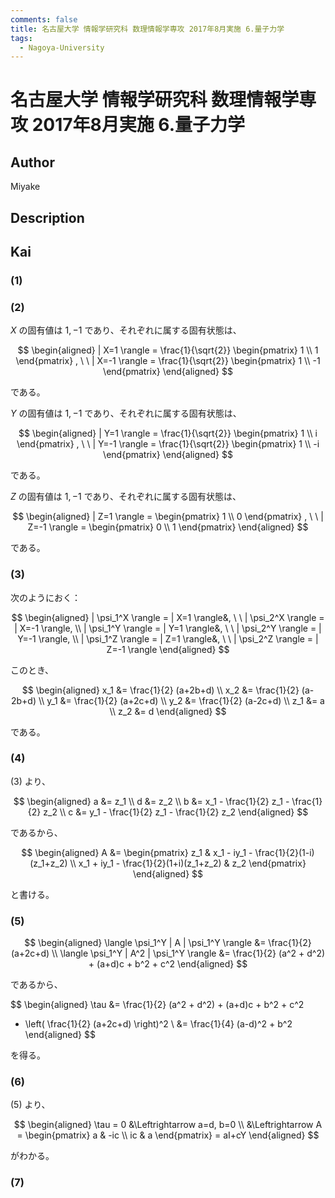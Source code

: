 ```yaml
---
comments: false
title: 名古屋大学 情報学研究科 数理情報学専攻 2017年8月実施 6.量子力学
tags:
  - Nagoya-University
---
```

# 名古屋大学 情報学研究科 数理情報学専攻 2017年8月実施 6.量子力学

## **Author**
Miyake

## **Description**

## **Kai**
### (1)

### (2)
$X$ の固有値は $1,-1$ であり、それぞれに属する固有状態は、

$$
\begin{aligned}
| X=1 \rangle
= \frac{1}{\sqrt{2}}
\begin{pmatrix} 1 \\ 1 \end{pmatrix}
, \ \ 
| X=-1 \rangle
= \frac{1}{\sqrt{2}}
\begin{pmatrix} 1 \\ -1 \end{pmatrix}
\end{aligned}
$$

である。

$Y$ の固有値は $1,-1$ であり、それぞれに属する固有状態は、

$$
\begin{aligned}
| Y=1 \rangle
= \frac{1}{\sqrt{2}}
\begin{pmatrix} 1 \\ i \end{pmatrix}
, \ \ 
| Y=-1 \rangle
= \frac{1}{\sqrt{2}}
\begin{pmatrix} 1 \\ -i \end{pmatrix}
\end{aligned}
$$

である。

$Z$ の固有値は $1,-1$ であり、それぞれに属する固有状態は、

$$
\begin{aligned}
| Z=1 \rangle
= \begin{pmatrix} 1 \\ 0 \end{pmatrix}
, \ \ 
| Z=-1 \rangle
= \begin{pmatrix} 0 \\ 1 \end{pmatrix}
\end{aligned}
$$

である。

### (3)
次のようにおく：

$$
\begin{aligned}
| \psi_1^X \rangle = | X=1  \rangle&, \ \ 
| \psi_2^X \rangle = | X=-1 \rangle,
\\
| \psi_1^Y \rangle = | Y=1  \rangle&, \ \ 
| \psi_2^Y \rangle = | Y=-1 \rangle,
\\
| \psi_1^Z \rangle = | Z=1  \rangle&, \ \ 
| \psi_2^Z \rangle = | Z=-1 \rangle
\end{aligned}
$$

このとき、

$$
\begin{aligned}
x_1 &= \frac{1}{2} (a+2b+d)
\\
x_2 &= \frac{1}{2} (a-2b+d)
\\
y_1 &= \frac{1}{2} (a+2c+d)
\\
y_2 &= \frac{1}{2} (a-2c+d)
\\
z_1 &= a
\\
z_2 &= d
\end{aligned}
$$

である。

### (4)
(3) より、

$$
\begin{aligned}
a &= z_1
\\
d &= z_2
\\
b &= x_1 - \frac{1}{2} z_1 - \frac{1}{2} z_2
\\
c &= y_1 - \frac{1}{2} z_1 - \frac{1}{2} z_2
\end{aligned}
$$

であるから、

$$
\begin{aligned}
A
&=
\begin{pmatrix}
z_1
&
x_1 - iy_1 - \frac{1}{2}(1-i)(z_1+z_2)
\\
x_1 + iy_1 - \frac{1}{2}(1+i)(z_1+z_2)
&
z_2
\end{pmatrix}
\end{aligned}
$$

と書ける。

### (5)

$$
\begin{aligned}
\langle \psi_1^Y | A | \psi_1^Y \rangle
&=
\frac{1}{2} (a+2c+d)
\\
\langle \psi_1^Y | A^2 | \psi_1^Y \rangle
&=
\frac{1}{2} (a^2 + d^2) + (a+d)c + b^2 + c^2
\end{aligned}
$$

であるから、

$$
\begin{aligned}
\tau
&=
\frac{1}{2} (a^2 + d^2) + (a+d)c + b^2 + c^2
- \left( \frac{1}{2} (a+2c+d) \right)^2
\\
&=
\frac{1}{4} (a-d)^2 + b^2
\end{aligned}
$$

を得る。

### (6)
(5) より、

$$
\begin{aligned}
\tau = 0
&\Leftrightarrow
a=d, b=0
\\
&\Leftrightarrow
A
= \begin{pmatrix} a & -ic \\ ic & a \end{pmatrix}
= aI+cY
\end{aligned}
$$

がわかる。

### (7)